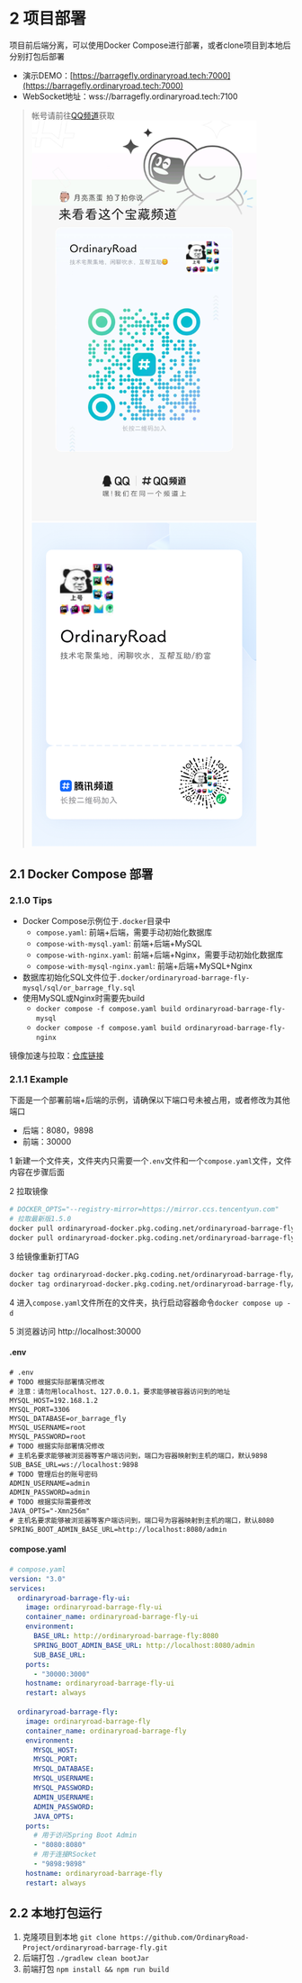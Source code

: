 # 2 项目部署

项目前后端分离，可以使用Docker Compose进行部署，或者clone项目到本地后分别打包后部署

- 演示DEMO：[https://barragefly.ordinaryroad.tech:7000](https://barragefly.ordinaryroad.tech:7000)
- WebSocket地址：wss://barragefly.ordinaryroad.tech:7100

> 帐号请前往[QQ频道](https://pd.qq.com/s/3id0n7fvs)获取
> <img src="/assets/image/QQPD.jpg" width="400"/><img src="/assets/image/WeChatPD.jpg" width="400"/>

## 2.1 Docker Compose 部署

### 2.1.0 Tips

- Docker Compose示例位于`.docker`目录中
    - `compose.yaml`: 前端+后端，需要手动初始化数据库
    - `compose-with-mysql.yaml`: 前端+后端+MySQL
    - `compose-with-nginx.yaml`: 前端+后端+Nginx，需要手动初始化数据库
    - `compose-with-mysql-nginx.yaml`: 前端+后端+MySQL+Nginx
- 数据库初始化SQL文件位于`.docker/ordinaryroad-barrage-fly-mysql/sql/or_barrage_fly.sql`
- 使用MySQL或Nginx时需要先build
    - `docker compose -f compose.yaml build ordinaryroad-barrage-fly-mysql`
    - `docker compose -f compose.yaml build ordinaryroad-barrage-fly-nginx`

镜像加速与拉取：[仓库链接](https://ordinaryroad.coding.net/public-artifacts/ordinaryroad-barrage-fly/docker-pub/packages)

### 2.1.1 Example

下面是一个部署前端+后端的示例，请确保以下端口号未被占用，或者修改为其他端口

- 后端：8080，9898
- 前端：30000

1 新建一个文件夹，文件夹内只需要一个`.env`文件和一个`compose.yaml`文件，文件内容在步骤后面

2 拉取镜像

```bash
# DOCKER_OPTS="--registry-mirror=https://mirror.ccs.tencentyun.com"
# 拉取最新版1.5.0
docker pull ordinaryroad-docker.pkg.coding.net/ordinaryroad-barrage-fly/docker-pub/ordinaryroad-barrage-fly:1.5.0
docker pull ordinaryroad-docker.pkg.coding.net/ordinaryroad-barrage-fly/docker-pub/ordinaryroad-barrage-fly-ui:1.5.0 
```

3 给镜像重新打TAG

```bash
docker tag ordinaryroad-docker.pkg.coding.net/ordinaryroad-barrage-fly/docker-pub/ordinaryroad-barrage-fly:1.5.0 ordinaryroad-barrage-fly
docker tag ordinaryroad-docker.pkg.coding.net/ordinaryroad-barrage-fly/docker-pub/ordinaryroad-barrage-fly-ui:1.5.0 ordinaryroad-barrage-fly-ui
```

4 进入`compose.yaml`文件所在的文件夹，执行启动容器命令`docker compose up -d`

5 浏览器访问 http://localhost:30000

#### .env

```properties
# .env
# TODO 根据实际部署情况修改
# 注意：请勿用localhost、127.0.0.1，要求能够被容器访问到的地址
MYSQL_HOST=192.168.1.2
MYSQL_PORT=3306
MYSQL_DATABASE=or_barrage_fly
MYSQL_USERNAME=root
MYSQL_PASSWORD=root
# TODO 根据实际部署情况修改
# 主机名要求能够被浏览器等客户端访问到，端口为容器映射到主机的端口，默认9898
SUB_BASE_URL=ws://localhost:9898
# TODO 管理后台的账号密码
ADMIN_USERNAME=admin
ADMIN_PASSWORD=admin
# TODO 根据实际需要修改
JAVA_OPTS="-Xmn256m"
# 主机名要求能够被浏览器等客户端访问到，端口号为容器映射到主机的端口，默认8080
SPRING_BOOT_ADMIN_BASE_URL=http://localhost:8080/admin
```

#### compose.yaml

```yaml
# compose.yaml
version: "3.0"
services:
  ordinaryroad-barrage-fly-ui:
    image: ordinaryroad-barrage-fly-ui
    container_name: ordinaryroad-barrage-fly-ui
    environment:
      BASE_URL: http://ordinaryroad-barrage-fly:8080
      SPRING_BOOT_ADMIN_BASE_URL: http://localhost:8080/admin
      SUB_BASE_URL:
    ports:
      - "30000:3000"
    hostname: ordinaryroad-barrage-fly-ui
    restart: always

  ordinaryroad-barrage-fly:
    image: ordinaryroad-barrage-fly
    container_name: ordinaryroad-barrage-fly
    environment:
      MYSQL_HOST:
      MYSQL_PORT:
      MYSQL_DATABASE:
      MYSQL_USERNAME:
      MYSQL_PASSWORD:
      ADMIN_USERNAME:
      ADMIN_PASSWORD:
      JAVA_OPTS:
    ports:
      # 用于访问Spring Boot Admin
      - "8080:8080"
      # 用于连接RSocket
      - "9898:9898"
    hostname: ordinaryroad-barrage-fly
    restart: always
```

## 2.2 本地打包运行

1. 克隆项目到本地 `git clone https://github.com/OrdinaryRoad-Project/ordinaryroad-barrage-fly.git`
2. 后端打包 `./gradlew clean bootJar`
3. 前端打包 `npm install && npm run build`